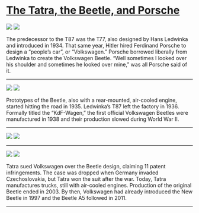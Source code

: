# [The Tatra, the Beetle, and Porsche](http://artsmia.github.io/griot/#/stories/1826)

![](http://cdn.dx.artsmia.org/thumbs/tn_2014_TDX_MIAArtStories_119.jpg)
![](http://cdn.dx.artsmia.org/thumbs/tn_2014_TDX_MIAArtStories_121.jpg)

The predecessor to the T87 was the T77, also designed by Hans Ledwinka and introduced in 1934. That same year, Hitler hired Ferdinand Porsche to design a “people’s car”, or “Volkswagen.” Porsche borrowed liberally from Ledwinka to create the Volkswagen Beetle. “Well sometimes I looked over his shoulder and sometimes he looked over mine,” was all Porsche said of it.

---

![](http://cdn.dx.artsmia.org/thumbs/tn_2014_TDX_MIAArtStories_151.jpg)
![](http://cdn.dx.artsmia.org/thumbs/tn_mia_49914a.jpg)

<span>Prototypes of the Beetle, also with a rear-mounted, air-cooled engine, started hitting the road in 1935. Ledwinka’s T87 left the factory in 1936. Formally titled the “KdF-Wagen,” the first official Volkswagen Beetles were manufactured in 1938 and their production slowed during World War II. </span>

---

![](http://cdn.dx.artsmia.org/thumbs/tn_2014_TDX_MIAArtStories_227.jpg)
![](http://cdn.dx.artsmia.org/thumbs/tn_mia_49930a.jpg)



---

![](http://cdn.dx.artsmia.org/thumbs/tn_2014_TDX_MIAArtStories_116.jpg)
![](http://cdn.dx.artsmia.org/thumbs/tn_2014_TDX_MIAArtStories_131.jpg)

Tatra sued Volkswagen over the Beetle design, claiming 11 patent infringements. The case was dropped when Germany invaded Czechoslovakia, but Tatra won the suit after the war. Today, Tatra manufactures trucks, still with air-cooled engines. Production of the original Beetle ended in 2003. By then, Volkswagen had already introduced the New Beetle in 1997 and the Beetle A5 followed in 2011.

---
